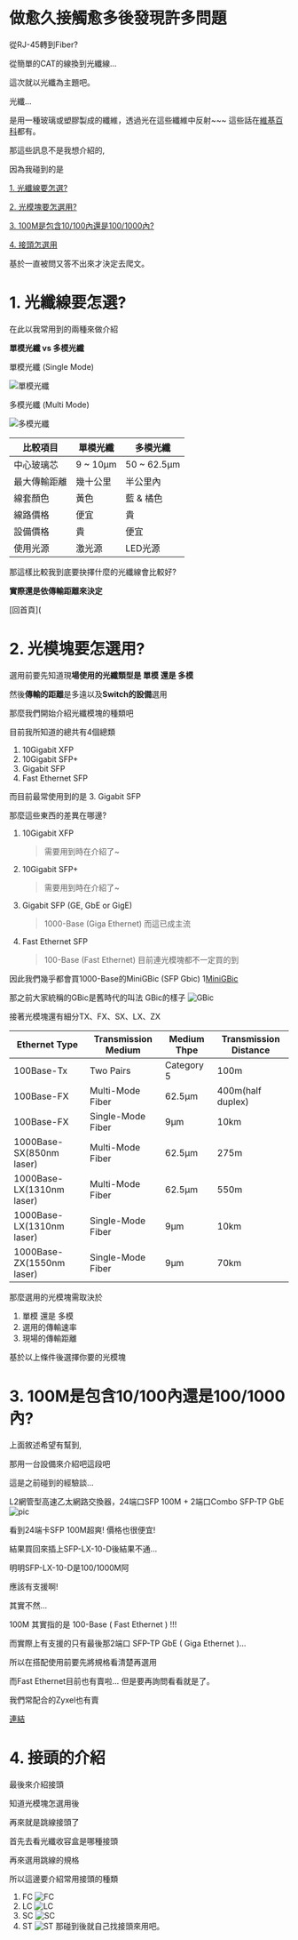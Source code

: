 # 做愈久接觸愈多後發現許多問題

從RJ-45轉到Fiber?

從簡單的CAT的線換到光纖線...

這次就以光纖為主題吧。

光纖...

是用一種玻璃或塑膠製成的纖維，透過光在這些纖維中反射~~~ 這些話在[維基百科](https://zh.wikipedia.org/wiki/%E5%85%89%E5%B0%8E%E7%BA%96%E7%B6%AD)都有。

那這些訊息不是我想介紹的,

因為我碰到的是

  [1. 光纖線要怎選?](https://github.com/goelin66/Nospeek/blob/master/%5BLearning%5DFiber.md#1-%E5%85%89%E7%BA%96%E7%B7%9A%E8%A6%81%E6%80%8E%E9%81%B8)

  [2. 光模塊要怎選用?](https://github.com/goelin66/Nospeek/blob/master/%5BLearning%5DFiber.md#2-%E5%85%89%E6%A8%A1%E5%A1%8A%E8%A6%81%E6%80%8E%E9%81%B8%E7%94%A8)

  [3. 100M是包含10/100內還是100/1000內?](https://github.com/goelin66/Nospeek/blob/master/%5BLearning%5DFiber.md#3-100m%E6%98%AF%E5%8C%85%E5%90%AB10100%E5%85%A7%E9%82%84%E6%98%AF1001000%E5%85%A7)
  
  [4. 接頭怎選用](https://github.com/goelin66/Nospeek/blob/master/%5BLearning%5DFiber.md#4-%E6%8E%A5%E9%A0%AD%E7%9A%84%E4%BB%8B%E7%B4%B9)

基於一直被問又答不出來才決定去爬文。

# 1. 光纖線要怎選? 

在此以我常用到的兩種來做介紹

**單模光纖 vs 多模光纖**

單模光纖 (Single Mode)

![單模光纖](http://images.100y.com.tw/Images/NewShop/ShopDescription/109170/109170-6.jpg)

多模光纖 (Multi Mode)

![多模光纖](http://images.100y.com.tw/Images/NewShop/ShopDescription/109170/109170-9.jpg)


**比較項目** | **單模光纖** | **多模光纖**
------------ | ------------ | -------------
中心玻璃芯 | 9 ~ 10μm | 50 ~ 62.5μm
最大傳輸距離 | 幾十公里 | 半公里內
線套顏色 | 黃色 | 藍 & 橘色
線路價格 | 便宜 | 貴
設備價格 | 貴 | 便宜
使用光源 | 激光源 | LED光源


那這樣比較我到底要抉擇什麼的光纖線會比較好?

**實際還是依傳輸距離來決定**

[回首頁](
# 2. 光模塊要怎選用?

選用前要先知道現**場使用的光纖類型是 單模 還是 多模**

然後**傳輸的距離**是多遠以及**Switch的設備**選用

那麼我們開始介紹光纖模塊的種類吧

目前我所知道的總共有4個總類

1. 10Gigabit XFP
2. 10Gigabit SFP+
3. Gigabit SFP
4. Fast Ethernet SFP

而目前最常使用到的是 3. Gigabit SFP

那麼這些東西的差異在哪邊?
1. 10Gigabit XFP
    > 需要用到時在介紹了~
2. 10Gigabit SFP+
    > 需要用到時在介紹了~
3. Gigabit SFP (GE, GbE or GigE)
    > 1000-Base (Giga Ethernet) 而這已成主流
4. Fast Ethernet SFP
    > 100-Base (Fast Ethernet) 目前連光模塊都不一定買的到
    
因此我們幾乎都會買1000-Base的MiniGBic (SFP Gbic)
1[MiniGBic](http://www.genb2b.com/UploadFile/ComProImages/be6d9cf9-c0c8-4b03-ba9c-003a11b826a4/201783119493115fd91-da76-4f87-b13e-6025832f2c91_300.jpg)

那之前大家統稱的GBic是舊時代的叫法
GBic的樣子
![GBic](http://www.feisu.com/tw/imgCache/7/7b90a309a297bd2493aa57051aa52bbd.image.550x550.jpg)

接著光模塊還有細分TX、FX、SX、LX、ZX

Ethernet Type | Transmission Medium | Medium Thpe | Transmission Distance
------------ | ------------ | ------------- | -------------
100Base-Tx | Two Pairs | Category 5 | 100m
100Base-FX | Multi-Mode Fiber | 62.5μm | 400m(half duplex)
100Base-FX | Single-Mode Fiber | 9μm | 10km
1000Base-SX(850nm laser) | Multi-Mode Fiber| 62.5μm | 275m
1000Base-LX(1310nm laser) | Multi-Mode Fiber| 62.5μm  | 550m
1000Base-LX(1310nm laser) | Single-Mode Fiber| 9μm | 10km
1000Base-ZX(1550nm laser) | Single-Mode Fiber| 9μm  | 70km


那麼選用的光模塊需取決於
1. 單模 還是 多模
2. 選用的傳輸速率
3. 現場的傳輸距離

基於以上條件後選擇你要的光模塊


# 3. 100M是包含10/100內還是100/1000內?

上面敘述希望有幫到,

那用一台設備來介紹吧這段吧

這是之前碰到的經驗談...

L2網管型高速乙太網路交換器，24端口SFP 100M + 2端口Combo SFP-TP GbE
![pic](http://plus.webdo.com.tw/manager_admin/upload_file/419/14223794191.jpg)

看到24端卡SFP 100M超爽! 價格也很便宜!

結果買回來插上SFP-LX-10-D後結果不通...

明明SFP-LX-10-D是100/1000M阿

應該有支援啊!

其實不然...

100M 其實指的是 100-Base ( Fast Ethernet ) !!!

而實際上有支援的只有最後那2端口 SFP-TP GbE ( Giga Ethernet )...

所以在搭配使用前要先將規格看清楚再選用

而Fast Ethernet目前也有賣啦... 但是要再詢問看看就是了。

我們常配合的Zyxel也有賣

[連結](ftp://ftp.zyxel.com/SFP-100FX-2/datasheet/SFP-100FX-2_1.pdf)


# 4. 接頭的介紹

最後來介紹接頭

知道光模塊怎選用後

再來就是跳線接頭了

首先去看光纖收容盒是哪種接頭

再來選用跳線的規格

所以這邊要介紹常用接頭的種類

1. FC
![FC](https://upload.wikimedia.org/wikipedia/commons/thumb/4/43/FCPC_002.jpg/100px-FCPC_002.jpg)
2. LC
![LC](https://upload.wikimedia.org/wikipedia/commons/thumb/c/c0/LC-optical-fiber-connector-hdr-0a.jpg/100px-LC-optical-fiber-connector-hdr-0a.jpg)
3. SC
![SC](https://upload.wikimedia.org/wikipedia/commons/thumb/7/72/OFC_SC.JPG/100px-OFC_SC.JPG)
4. ST
![ST](https://upload.wikimedia.org/wikipedia/commons/thumb/f/f0/ST_connector.jpg/100px-ST_connector.jpg)
那碰到後就自己找接頭來用吧。

